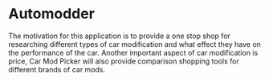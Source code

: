 # Automodder

The motivation for this application is to provide a one stop shop for researching different types of car modification and what effect they have on the performance of the car. Another important aspect of car modification is price, Car Mod Picker will also provide comparison shopping tools for different brands of car mods.
